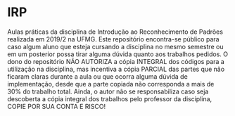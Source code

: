 # IRP
Aulas práticas da disciplina de Introdução ao Reconhecimento de Padrões realizada em 2019/2 na UFMG. Este repositório encontra-se público para caso algum aluno que esteja cursando a disciplina no mesmo semestre ou em um posterior possa tirar alguma dúvida quanto aos trabalhos pedidos. O dono do repositório NÃO AUTORIZA a cópia INTEGRAL dos códigos para a utilização na disciplina, mas incentiva a cópia PARCIAL das partes que não ficaram claras durante a aula ou que ocorra alguma dúvida de implementação, desde que a parte copiada não corresponda a mais de 30% do trabalho total. Ainda, o autor não se responsabiliza caso seja descoberta a cópia integral dos trabalhos pelo professor da disciplina, COPIE POR SUA CONTA E RISCO!
